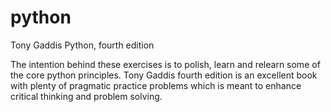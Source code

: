 # python
Tony Gaddis Python, fourth edition

The intention behind these exercises is to polish, learn and relearn some of the core python principles. Tony Gaddis fourth edition is an excellent book with plenty of pragmatic practice problems which is meant to enhance critical thinking and problem solving.
